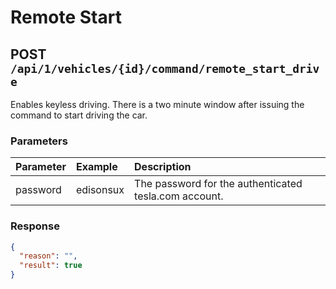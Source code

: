 # Remote Start

## POST `/api/1/vehicles/{id}/command/remote_start_drive`

Enables keyless driving. There is a two minute window after issuing the command to start driving the car.

### Parameters

| Parameter | Example | Description |
| :--- | :--- | :--- |
| password | edisonsux | The password for the authenticated tesla.com account. |

### Response

```json
{
  "reason": "",
  "result": true
}
```
